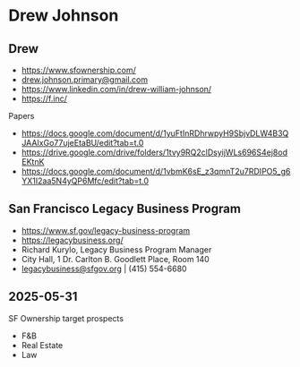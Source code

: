 # Drew Johnson


## Drew

* https://www.sfownership.com/
* drew.johnson.primary@gmail.com
* https://www.linkedin.com/in/drew-william-johnson/
* https://f.inc/

Papers

* https://docs.google.com/document/d/1yuFtInRDhrwpyH9SbjvDLW4B3QJAAIxGo77ujeEtaBU/edit?tab=t.0
* https://drive.google.com/drive/folders/1tvy9RQ2clDsyijWLs696S4ej8odEKtnK
* https://docs.google.com/document/d/1vbmK6sE_z3qmnT2u7RDIPO5_g6YX1I2aa5N4yQP6Mfc/edit?tab=t.0

## San Francisco Legacy Business Program

* https://www.sf.gov/legacy-business-program
* https://legacybusiness.org/
* Richard Kurylo, Legacy Business Program Manager
* City Hall, 1 Dr. Carlton B. Goodlett Place, Room 140
* legacybusiness@sfgov.org  |  (415) 554-6680

## 2025-05-31

SF Ownership target prospects
* F&B
* Real Estate
* Law
